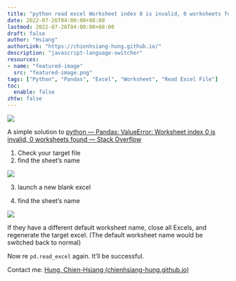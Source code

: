 ```yaml
---
title: "python read excel Worksheet index 0 is invalid, 0 worksheets found"
date: 2022-07-26T04:00:00+08:00
lastmod: 2022-07-26T04:00:00+08:00
draft: false
author: "Hsiang"
authorLink: "https://chienhsiang-hung.github.io/"
description: "javascript-language-switcher"
resources:
- name: "featured-image"
  src: "featured-image.png"
tags: ["Python", "Pandas", "Excel", "Worksheet", "Read Excel File"]
toc:
  enable: false
zhtw: false
---
```

![](https://miro.medium.com/max/1400/1*FAGWIm_mhdqVz-CXtEWhHg.png)

A simple solution to  [python — Pandas: ValueError: Worksheet index 0 is invalid, 0 worksheets found — Stack Overflow](https://stackoverflow.com/questions/69948897/pandas-valueerror-worksheet-index-0-is-invalid-0-worksheets-found)

1.  Check your target file
2.  find the sheet’s name

![](https://miro.medium.com/max/726/1*LVZ0ZWG2UxYfXUbeAq8OeA.png)

3. launch a new blank excel

4. find the sheet’s name

![](https://miro.medium.com/max/738/1*_87mu4KBYmV9bRIfIc4t_A.png)

If they have a different default worksheet name, close all Excels, and regenerate the target excel. (The default worksheet name would be switched back to normal)

Now re  `pd.read_excel`  again. It’ll be successful.

Contact me:  [Hung, Chien-Hsiang (chienhsiang-hung.github.io)](https://chienhsiang-hung.github.io/)